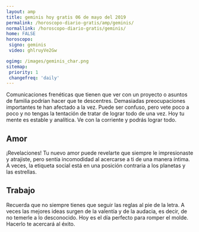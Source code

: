 ```yaml
---
layout: amp
title: geminis hoy gratis 06 de mayo del 2019 
permalink: /horoscopo-diario-gratis/amp/geminis/
normallink: /horoscopo-diario-gratis/geminis/
home: FALSE
horoscopo:
 signo: geminis
 video: ghlruyVe2Gw

ogimg: /images/geminis_char.png
sitemap:
 priority: 1
 changefreq: 'daily'
---
```



Comunicaciones frenéticas que tienen que ver con un proyecto o asuntos de familia podrían hacer que te descentres. Demasiadas preocupaciones importantes te han afectado a la vez. Puede ser confuso, pero vete poco a poco y no tengas la tentación de tratar de lograr todo de una vez. Hoy tu mente es estable y analítica. Ve con la corriente y podrás lograr todo.

## Amor

¡Revelaciones! Tu nuevo amor puede revelarte que siempre le impresionaste y atrajiste, pero sentía incomodidad al acercarse a ti de una manera íntima. A veces, la etiqueta social está en una posición contraria a los planetas y las estrellas.

## Trabajo

Recuerda que no siempre tienes que seguir las reglas al pie de la letra. A veces las mejores ideas surgen de la valentía y de la audacia, es decir, de no temerle a lo desconocido. Hoy es el día perfecto para romper el molde. Hacerlo te acercará al éxito.